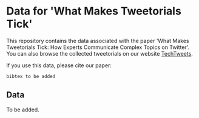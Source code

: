 # Data for 'What Makes Tweetorials Tick'

This repository contains the data associated with the paper 'What Makes Tweetorials Tick: How Experts Communicate Complex Topics on Twitter'. You can also browse the collected tweetorials on our website [TechTweets](http://language-play.com/tech-tweets/annotations).

If you use this data, please cite our paper:

```
bibtex to be added
```

## Data

To be added.
